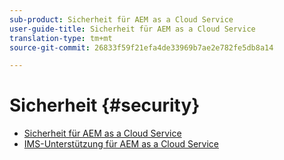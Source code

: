 ```yaml
---
sub-product: Sicherheit für AEM as a Cloud Service
user-guide-title: Sicherheit für AEM as a Cloud Service
translation-type: tm+mt
source-git-commit: 26833f59f21efa4de33969b7ae2e782fe5db8a14

---
```



# Sicherheit {#security}

+ [Sicherheit für AEM as a Cloud Service](/help/security/home.md)
+ [IMS-Unterstützung für AEM as a Cloud Service](ims-support.md)
